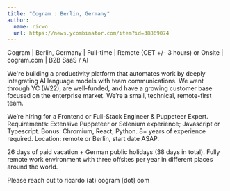 ```yaml
---
title: "Cogram : Berlin, Germany"
author:
  name: ricwo
  url: https://news.ycombinator.com/item?id=38869074
---
```

Cogram | Berlin, Germany | Full-time | Remote (CET +&#x2F;- 3 hours) or Onsite | cogram.com | B2B SaaS &#x2F; AI

We&#x27;re building a productivity platform that automates work by deeply integrating AI language models with team communications. We went through YC (W22), are well-funded, and have a growing customer base focused on the enterprise market. We’re a small, technical, remote-first team.

We’re hiring for a Frontend or Full-Stack Engineer &amp; Puppeteer Expert. Requirements: Extensive Puppeteer or Selenium experience; Javascript or Typescript. Bonus: Chromium, React, Python. 8+ years of experience required. Location: remote or Berlin, start date ASAP.

26 days of paid vacation + German public holidays (38 days in total). Fully remote work environment with three offsites per year in different places around the world.

Please reach out to ricardo (at) cogram [dot] com
